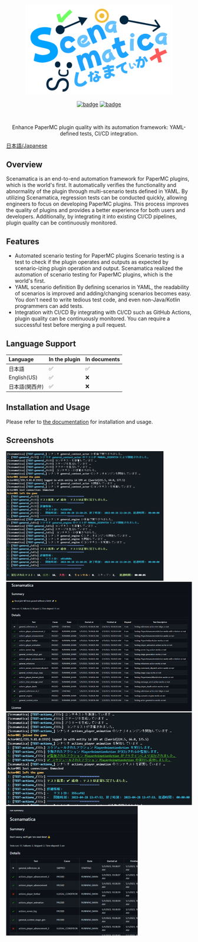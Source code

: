 <div align="center">
  <img alt="Scenamatica" width="400" src="images/logo_vtuber.svg">

<a href="https://scenamatica.kunlab.org"><img alt="badge" src="https://img.shields.io/badge/Docs-here-09f?style=flat-square"></a>
<a href="LICENSE"><img alt="badge" src="https://img.shields.io/github/license/TeamKun/Scenamatica?style=flat-square"></a>

<br>
<p>Enhance PaperMC plugin quality with its automation framework: YAML-defined tests, CI/CD integration.</p>
</div>

[日本語/Japanese](README.md)

## Overview

Scenamatica is an end-to-end automation framework for PaperMC plugins, which is the world's first.
It automatically verifies the functionality and abnormality of the plugin through multi-scenario tests defined in YAML.
By utilizing Scenamatica, regression tests can be conducted quickly, allowing engineers to focus on developing PaperMC
plugins.
This process improves the quality of plugins and provides a better experience for both users and developers.
Additionally, by integrating it into existing CI/CD pipelines, plugin quality can be continuously monitored.

## Features

+ Automated scenario testing for PaperMC plugins
  Scenario testing is a test to check if the plugin operates and outputs as expected by scenario-izing plugin operation
  and output.
  Scenamatica realized the automation of scenario testing for PaperMC plugins, which is the world's first.
+ YAML scenario definition
  By defining scenarios in YAML, the readability of scenarios is improved and adding/changing scenarios becomes easy.
  You don't need to write tedious test code, and even non-Java/Kotlin programmers can add tests.
+ Integration with CI/CD
  By integrating with CI/CD such as GitHub Actions, plugin quality can be continuously monitored.
  You can require a successful test before merging a pull request.

## Language Support

| Language    | In the plugin      | In documents       |
|:------------|:-------------------|:-------------------|
| 日本語         | :white_check_mark: | :white_check_mark: |
| English(US) | :white_check_mark: | :x:                |
| 日本語(関西弁)    | :white_check_mark: | :x:                |

## Installation and Usage

Please refer to [the documentation](https://scenamatica.kunlab.org) for installation and usage.

## Screenshots

<img src="images/runs/1.png" height="350px">
<img src="images/ci/1.png" height="350px">
<img src="images/runs/3.png" height="250px">
<img src="images/ci/2.png" height="350px">
